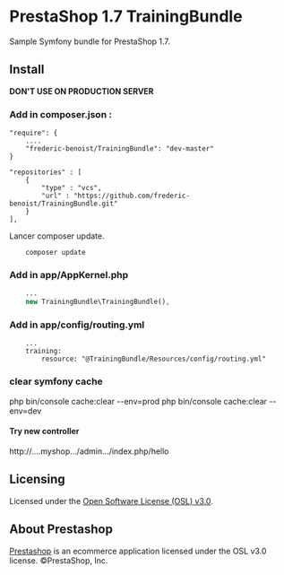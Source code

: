 # PrestaShop 1.7 TrainingBundle

Sample Symfony bundle for PrestaShop 1.7.

## Install

**DON'T USE ON PRODUCTION SERVER**

### Add in composer.json :
```
"require": {
    ....
    "frederic-benoist/TrainingBundle": "dev-master"
}

"repositories" : [
    {
        "type" : "vcs",
        "url" : "https://github.com/frederic-benoist/TrainingBundle.git"
    }
],
```
Lancer composer update.
```
    composer update
```
### Add in app/AppKernel.php

```php
    ...
    new TrainingBundle\TrainingBundle(),
```
### Add in app/config/routing.yml
```
    ...
    training:
        resource: "@TrainingBundle/Resources/config/routing.yml"
```

### clear symfony cache

php bin/console cache:clear --env=prod
php bin/console cache:clear --env=dev

#### Try new controller

http://....myshop.../admin.../index.php/hello

## Licensing

Licensed under the [Open Software License (OSL) v3.0](http://www.prestashop.com/en/osl-license).

## About Prestashop

[Prestashop](http://www.prestashop.com) is an ecommerce application licensed under the OSL v3.0 license. ©PrestaShop, Inc.
